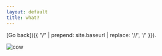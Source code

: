 ```yaml
---
layout: default
title: what?
---
```


[Go back]({{ "/" | prepend: site.baseurl | replace: '//', '/' }}).


![cow](https://i.imgur.com/szb8GJj.png)